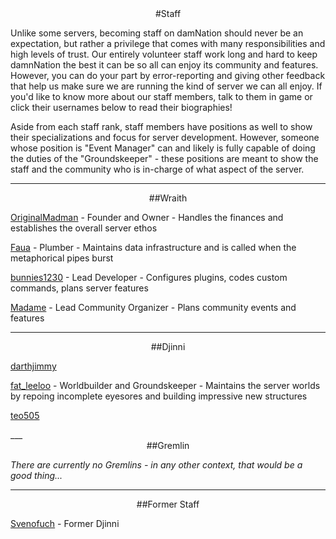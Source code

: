 ---
---

<div style="text-align: center;" markdown="1">
#Staff
</div>

Unlike some servers, becoming staff on damNation should never be an expectation, but rather a privilege that comes with many responsibilities and high levels of trust. Our entirely volunteer staff work long and hard to keep damnNation the best it can be so all can enjoy its community and features. However, you can do your part by error-reporting and giving other feedback that help us make sure we are running the kind of server we can all enjoy. If you'd like to know more about our staff members, talk to them in game or click their usernames below to read their biographies!

Aside from each staff rank, staff members have positions as well to show their specializations and focus for server development. However, someone whose position is "Event Manager" can and likely is fully capable of doing the duties of the "Groundskeeper" - these positions are meant to show the staff and the community who is in-charge of what aspect of the server. 

___

<div style="text-align: center;" markdown="1">
##Wraith
</div>

<p><a href="{{site.baseurl}}/bio/originalmadman">OriginalMadman</a> - Founder and Owner - Handles the finances and establishes the overall server ethos</p>
<p><a href="{{site.baseurl}}/bio/faua">Faua</a> - Plumber - Maintains data infrastructure and is called when the metaphorical pipes burst</p>
<p><a href="{{site.baseurl}}/bio/bunnies1230">bunnies1230</a> - Lead Developer - Configures plugins, codes custom commands, plans server features</p>
<p><a href="{{site.baseurl}}/bio/madame">Madame</a> - Lead Community Organizer - Plans community events and features</p>

___

<div style="text-align: center;" markdown="1">
##Djinni
</div>

<p><a href="{{site.baseurl}}/bio/darthjimmy">darthjimmy</a></p>
<p><a href="{{site.baseurl}}/bio/fat_leeloo">fat_leeloo</a> - Worldbuilder and Groundskeeper - Maintains the server worlds by repoing incomplete eyesores and building impressive new structures</p>
<p><a href="{{site.baseurl}}/bio/teo505">teo505</a></p>
___

<div style="text-align: center;" markdown="1">
##Gremlin
</div>

<i>There are currently no Gremlins - in any other context, that would be a good thing...</i>

___

<div style="text-align: center;" markdown="1">
##Former Staff
</div>

<p><a href="{{site.baseurl}}/bio/svenofuch">Svenofuch</a> - Former Djinni</p>
